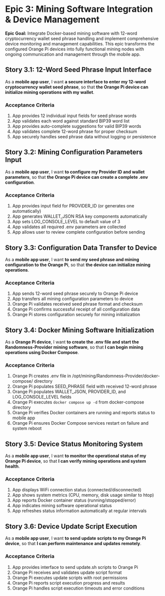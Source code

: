 # Epic 3: Mining Software Integration & Device Management

**Epic Goal:** Integrate Docker-based mining software with 12-word cryptocurrency wallet seed phrase handling and implement comprehensive device monitoring and management capabilities. This epic transforms the configured Orange Pi devices into fully functional mining nodes with ongoing communication and management through the mobile app.

## Story 3.1: 12-Word Seed Phrase Input Interface
As a **mobile app user**,
I want **a secure interface to enter my 12-word cryptocurrency wallet seed phrase**,
so that **the Orange Pi device can initialize mining operations with my wallet**.

### Acceptance Criteria
1. App provides 12 individual input fields for seed phrase words
2. App validates each word against standard BIP39 word list
3. App provides auto-complete suggestions for valid BIP39 words
4. App validates complete 12-word phrase for proper checksum
5. App securely handles seed phrase data without logging or persistence

## Story 3.2: Mining Configuration Parameters Input
As a **mobile app user**,
I want **to configure my Provider ID and wallet parameters**,
so that **the Orange Pi device can create a complete .env configuration**.

### Acceptance Criteria
1. App provides input field for PROVIDER_ID (or generates one automatically)
2. App generates WALLET_JSON RSA key components automatically
3. App sets LOG_CONSOLE_LEVEL to default value of 3
4. App validates all required .env parameters are collected
5. App allows user to review complete configuration before sending

## Story 3.3: Configuration Data Transfer to Device
As a **mobile app user**,
I want **to send my seed phrase and mining configuration to the Orange Pi**,
so that **the device can initialize mining operations**.

### Acceptance Criteria
1. App sends 12-word seed phrase securely to Orange Pi device
2. App transfers all mining configuration parameters to device
3. Orange Pi validates received seed phrase format and checksum
4. Orange Pi confirms successful receipt of all configuration data
5. Orange Pi stores configuration securely for mining initialization

## Story 3.4: Docker Mining Software Initialization
As a **Orange Pi device**,
I want **to create the .env file and start the Randomness-Provider mining software**,
so that **I can begin mining operations using Docker Compose**.

### Acceptance Criteria
1. Orange Pi creates .env file in /opt/mining/Randomness-Provider/docker-compose/ directory
2. Orange Pi populates SEED_PHRASE field with received 12-word phrase
3. Orange Pi populates WALLET_JSON, PROVIDER_ID, and LOG_CONSOLE_LEVEL fields
4. Orange Pi executes `docker compose up -d` from docker-compose directory
5. Orange Pi verifies Docker containers are running and reports status to mobile app
6. Orange Pi ensures Docker Compose services restart on failure and system reboot

## Story 3.5: Device Status Monitoring System
As a **mobile app user**,
I want **to monitor the operational status of my Orange Pi device**,
so that **I can verify mining operations and system health**.

### Acceptance Criteria
1. App displays WiFi connection status (connected/disconnected)
2. App shows system metrics (CPU, memory, disk usage similar to htop)
3. App reports Docker container status (running/stopped/error)
4. App indicates mining software operational status
5. App refreshes status information automatically at regular intervals

## Story 3.6: Device Update Script Execution
As a **mobile app user**,
I want **to send update scripts to my Orange Pi device**,
so that **I can perform maintenance and updates remotely**.

### Acceptance Criteria
1. App provides interface to send update.sh scripts to Orange Pi
2. Orange Pi receives and validates update script format
3. Orange Pi executes update scripts with root permissions
4. Orange Pi reports script execution progress and results
5. Orange Pi handles script execution timeouts and error conditions
